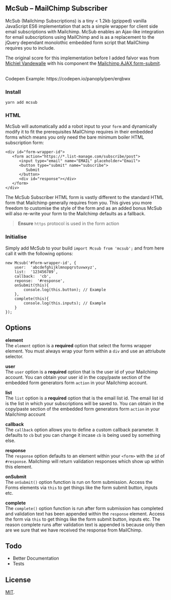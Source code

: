 ## McSub – MailChimp Subscriber

McSub (Mailchimp Subscriptions) is a tiny < 1.2kb (gzipped) vanilla JavaScript ES6 implementation that acts a simple wrapper for client side email subscriptions with Mailchimp. McSub enables an Ajax-like integration for email subscriptions using MailChimp and is as a replacement to the jQuery dependant monolothic embedded form script that MailChimp requires you to include.

The original score for this implementation before I added falvor was from [Michiel Vandewalle](https://github.com/michiel-vandewalle) with his component the [Mailchimp AJAX form-submit](https://github.com/michiel-vandewalle/Mailchimp-AJAX-form-submit-vanillaJS).

<br>
Codepen Example: https://codepen.io/panoply/pen/erqbwx

### Install

`yarn add mcsub`

### HTML

McSub will automatically add a robot input to your `form` and dynamically modify it to fit the prerequisites MailChimp requires in their embedded forms which means you only need the bare minimum boiler HTML subscription form:

    <div id="form-wrapper-id">
       <form action="https://*.list-manage.com/subscribe/post">
          <input type="email" name="EMAIL" placeholder="Email">
          <button type="submit" name="subscribe">
             Submit
          </button>
          <div id="response"></div>
       </form>
    </div>

The McSub Subscriber HTML form is vastly different to the standard HTML form that Mailchimp generally requires from you. This gives you more freedom to customise the style of the form and as an added bonus McSub will also re-write your form to the Mailchimp defaults as a fallback.
<br>
> **Ensure** `https` protocol is used in the form action


### Initialise
Simply add McSub to your build `import Mcsub from 'mcsub';` and from here call it with the following options:

    new Mcsub('#form-wrapper-id', {
	    user:  'abcdefghijklmnopqrstuvwxyz',
	    list:  '123456789',
	    callback:  'cb',
	    reponse:  '#response',
        onSubmit(this){
            console.log(this.button); // Example
        },
        complete(this){
            console.log(this.inputs); // Example
        }
    });

## Options
**element**<br>
The `element` option is a **required** option that select the forms wrapper element. You must always wrap your form within a `div` and use an attriubute selector.

**user**<br>
The `user` option is a **required** option that is the user id of your Mailchimp account. You can obtain your user id in the copy/paste section of the embedded form generators form `action` in your Mailchimp account.

**list**<br>
The `list` option is a **required** option that is the email list id. The email list id is the list in which your subscriptions will be saved to. You can obtain in the copy/paste section of the embedded form generators form `action` in your Mailchimp account

**callback**<br>
The `callback` option allows you to define a custom callback parameter. It defaults to `cb` but you can change it incase `cb` is being used by something else.

**response**<br>
The `response` option defaults to an element within your `<form>` with the `id` of `#response`. Mailchimp will return validation responses which show up within this element.

**onSubmit**<br>
The `onSubmit()` option function is run on form submission. Access the Forms elements via `this` to get things like the form submit button, inputs etc.

**complete**<br>
The `complete()` option function is run after form submission has completed and validation text has been appended within the `response` element. Access the form via `this` to get things like the form submit button, inputs etc. The reason complete runs after validation text is appended is because only then are we sure that we have received the response from MailChimp.

## Todo

 - Better Documentation
 - Tests

## License

[MIT](LICENSE).
